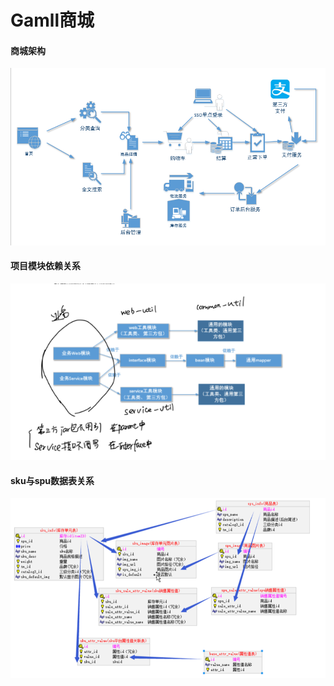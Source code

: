 # Gamll商城
#### 商城架构
![项目架构](propertites\项目架构.png)
#### 项目模块依赖关系
![项目模块依赖关系](propertites\项目模块依赖.png)
#### sku与spu数据表关系
![sku与spu数据表关系](propertites\sku_spu.png)

